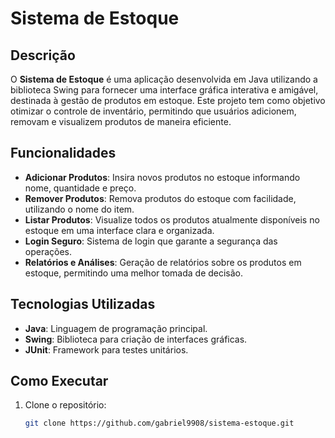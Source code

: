 # Sistema de Estoque

## Descrição

O **Sistema de Estoque** é uma aplicação desenvolvida em Java utilizando a biblioteca Swing para fornecer uma interface gráfica interativa e amigável, destinada à gestão de produtos em estoque. Este projeto tem como objetivo otimizar o controle de inventário, permitindo que usuários adicionem, removam e visualizem produtos de maneira eficiente.

## Funcionalidades

- **Adicionar Produtos**: Insira novos produtos no estoque informando nome, quantidade e preço.
- **Remover Produtos**: Remova produtos do estoque com facilidade, utilizando o nome do item.
- **Listar Produtos**: Visualize todos os produtos atualmente disponíveis no estoque em uma interface clara e organizada.
- **Login Seguro**: Sistema de login que garante a segurança das operações.
- **Relatórios e Análises**: Geração de relatórios sobre os produtos em estoque, permitindo uma melhor tomada de decisão.

## Tecnologias Utilizadas

- **Java**: Linguagem de programação principal.
- **Swing**: Biblioteca para criação de interfaces gráficas.
- **JUnit**: Framework para testes unitários.

## Como Executar

1. Clone o repositório:
   ```bash
   git clone https://github.com/gabriel9908/sistema-estoque.git
